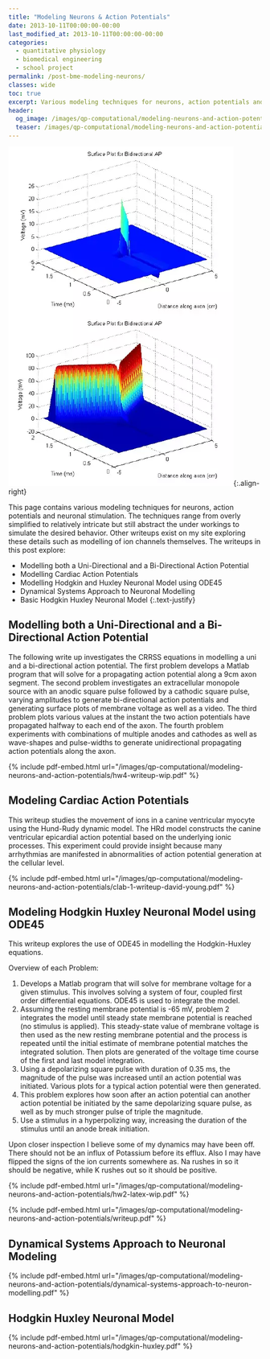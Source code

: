 ```yaml
---
title: "Modeling Neurons & Action Potentials"
date: 2013-10-11T00:00:00-00:00
last_modified_at: 2013-10-11T00:00:00-00:00
categories:
  - quantitative physiology
  - biomedical engineering
  - school project
permalink: /post-bme-modeling-neurons/
classes: wide
toc: true
excerpt: Various modeling techniques for neurons, action potentials and neuronal stimulation.
header:
  og_image: /images/qp-computational/modeling-neurons-and-action-potentials/preview.webp
  teaser: /images/qp-computational/modeling-neurons-and-action-potentials/preview.webp
---
```


![preview](/images/qp-computational/modeling-neurons-and-action-potentials/preview.webp){:.align-right}

This page contains various modeling techniques for neurons, action potentials and neuronal stimulation. The techniques range from overly simplified to relatively intricate but still abstract the under workings to simulate the desired behavior. Other writeups exist on my site exploring these details such as modelling of ion channels themselves. The writeups in this post explore:

- Modelling both a Uni-Directional and a Bi-Directional Action Potential
- Modelling Cardiac Action Potentials
- Modelling Hodgkin and Huxley Neuronal Model using ODE45
- Dynamical Systems Approach to Neuronal Modelling
- Basic Hodgkin Huxley Neuronal Model
{:.text-justify}

## Modelling both a Uni-Directional and a Bi-Directional Action Potential

The following write up investigates the CRRSS equations in modelling a uni and a bi-directional action potential. The first problem develops a Matlab program that will solve for a propagating action potential along a 9cm axon segment. The second problem investigates an extracellular monopole source with an anodic square pulse followed by a cathodic square pulse, varying amplitudes to generate bi-directional action potentials and generating surface plots of membrane voltage as well as a video. The third problem plots various values at the instant the two action potentials have propagated halfway to each end of the axon. The fourth problem experiments with combinations of multiple anodes and cathodes as well as wave-shapes and pulse-widths to generate unidirectional propagating action potentials along the axon.

{% include pdf-embed.html url="/images/qp-computational/modeling-neurons-and-action-potentials/hw4-writeup-wip.pdf" %}

## Modeling Cardiac Action Potentials

This writeup studies the movement of ions in a canine ventricular myocyte using the Hund-Rudy dynamic model. The HRd model constructs the canine ventricular epicardial action potential based on the underlying ionic processes. This experiment could provide insight because many arrhythmias are manifested in abnormalities of action potential generation at the cellular level.

{% include pdf-embed.html url="/images/qp-computational/modeling-neurons-and-action-potentials/clab-1-writeup-david-young.pdf" %}

## Modeling Hodgkin Huxley Neuronal Model using ODE45

This writeup explores the use of ODE45 in modelling the Hodgkin-Huxley equations. 

Overview of each Problem:

1. Develops a Matlab program that will solve for membrane voltage for a given stimulus. This involves solving a system of four, coupled first order differential equations. ODE45 is used to integrate the model.
2. Assuming the resting membrane potential is -65 mV, problem 2 integrates the model until steady state membrane potential is reached (no stimulus is applied). This steady-state value of membrane voltage is then used as the new resting membrane potential and the process is repeated until the initial estimate of membrane potential matches the integrated solution. Then plots are generated of the voltage time course of the first and last model integration.
3. Using a depolarizing square pulse with duration of 0.35 ms, the magnitude of the pulse was increased until an action potential was initiated. Various plots for a typical action potential were then generated.
4. This problem explores how soon after an action potential can another action potential be initiated by the same depolarizing square pulse, as well as by much stronger pulse of triple the magnitude.
5. Use a stimulus in a hyperpolizing way, increasing the duration of the stimulus until an anode break initiation.

Upon closer inspection I believe some of my dynamics may have been off. There should not be an influx of Potassium before its efflux. Also I may have flipped the signs of the ion currents somewhere as. Na rushes in so it should be negative, while K rushes out so it should be positive.

{% include pdf-embed.html url="/images/qp-computational/modeling-neurons-and-action-potentials/hw2-latex-wip.pdf" %}

{% include pdf-embed.html url="/images/qp-computational/modeling-neurons-and-action-potentials/writeup.pdf" %}

## Dynamical Systems Approach to Neuronal Modeling

{% include pdf-embed.html url="/images/qp-computational/modeling-neurons-and-action-potentials/dynamical-systems-approach-to-neuron-modelling.pdf" %}

## Hodgkin Huxley Neuronal Model

{% include pdf-embed.html url="/images/qp-computational/modeling-neurons-and-action-potentials/hodgkin-huxley.pdf" %}
